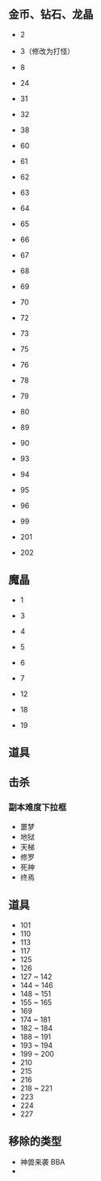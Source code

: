 ## 金币、钻石、龙晶

- 2
- 3（修改为打怪）

- 8

- 24

- 31
- 32

- 38

- 60
- 61
- 62
- 63
- 64
- 65
- 66
- 67
- 68
- 69
- 70

- 72
- 73

- 75
- 76

- 78
- 79
- 80

- 89
- 90

- 93
- 94
- 95
- 96

- 99

- 201
- 202


## 魔晶

- 1

- 3
- 4
- 5
- 6
- 7

- 12

- 18
- 19

## 道具



## 击杀

### 副本难度下拉框

- 噩梦
- 地狱
- 天梯
- 修罗
- 死神
- 终焉

## 道具

- 101
- 110
- 113
- 117
- 125
- 126
- 127 ~ 142
- 144 ~ 146
- 148 ~ 151
- 155 ~ 165
- 169
- 174 ~ 181
- 182 ~ 184
- 188 ~ 191
- 193 ~ 194
- 199 ~ 200
- 210
- 215
- 216
- 218 ~ 221
- 223 
- 224
- 227


## 移除的类型

- 神兽来袭 BBA
- 